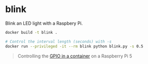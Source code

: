 # blink
Blink an LED light with a Raspbery Pi.

```bash
docker build -t blink .

# Control the interval length (seconds) with -s
docker run --privileged -it --rm blink python blink.py -s 0.5
```

> Controlling the [GPIO in a container](https://stackoverflow.com/questions/78011212/controlling-gpio-from-a-docker-container-in-raspberry-pi-5) on a Raspberry Pi 5
